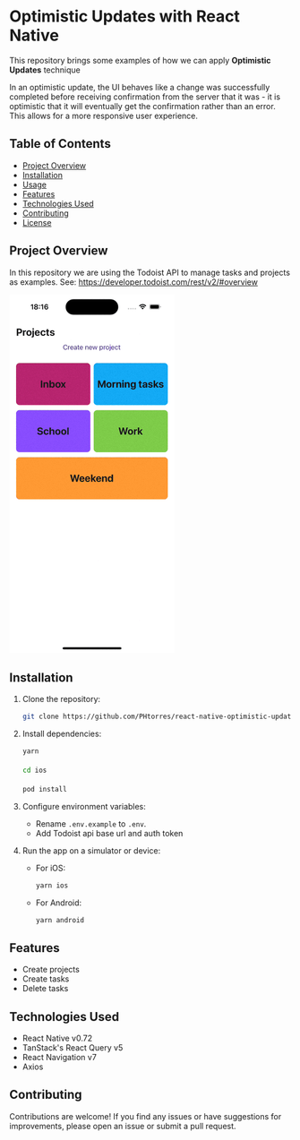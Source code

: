 # Optimistic Updates with React Native

This repository brings some examples of how we can apply **Optimistic Updates** technique

In an optimistic update, the UI behaves like a change was successfully completed before receiving confirmation from the server that it was - it is optimistic that it will eventually get the confirmation rather than an error. This allows for a more responsive user experience.

## Table of Contents

- [Project Overview](#project-overview)
- [Installation](#installation)
- [Usage](#usage)
- [Features](#features)
- [Technologies Used](#technologies-used)
- [Contributing](#contributing)
- [License](#license)

## Project Overview

In this repository we are using the Todoist API to manage tasks and projects as examples.
See: https://developer.todoist.com/rest/v2/#overview

![](demo.gif)

## Installation

1. Clone the repository:

   ```bash
   git clone https://github.com/PHtorres/react-native-optimistic-updates-example
   ```

2. Install dependencies:

   ```bash
   yarn

   cd ios

   pod install
   ```

3. Configure environment variables:

   - Rename `.env.example` to `.env`.
   - Add Todoist api base url and auth token


4. Run the app on a simulator or device:

   - For iOS:

     ```bash
     yarn ios
     ```

   - For Android:

     ```bash
     yarn android
     ```


## Features

- Create projects
- Create tasks
- Delete tasks

## Technologies Used

- React Native v0.72
- TanStack's React Query v5
- React Navigation v7
- Axios

## Contributing

Contributions are welcome! If you find any issues or have suggestions for improvements, please open an issue or submit a pull request.

